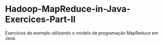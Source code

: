 # Hadoop-MapReduce-in-Java-Exercices-Part-II
Exercícios de exemplo utilizando o modelo de programação MapReduce em Java.
